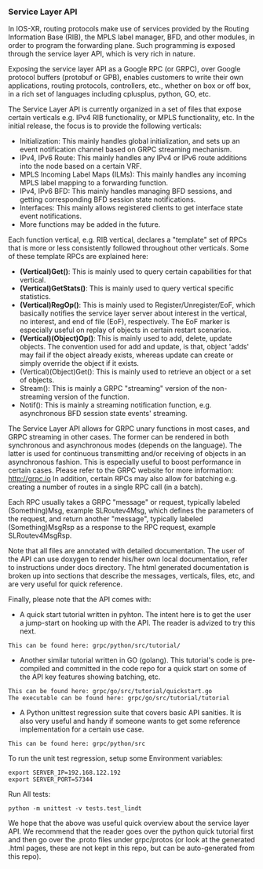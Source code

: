 ### Service Layer API

In IOS-XR, routing protocols make use of services provided by the Routing Information Base (RIB), the MPLS label manager, BFD, and other modules, in order to program the forwarding plane. Such programming is exposed through the service layer API, which is very rich in nature.

Exposing the service layer API as a Google RPC (or GRPC), over Google protocol buffers (protobuf or GPB), enables customers to write their own applications, routing protocols, controllers, etc., whether on box or off box, in a rich set of languages including cplusplus, python, GO, etc.

The Service Layer API is currently organized in a set of files that expose certain verticals e.g. IPv4 RIB functionality, or MPLS functionality, etc.
In the initial release, the focus is to provide the following verticals:

* Initialization: This mainly handles global initialization, and sets up an event notification channel based on GRPC streaming mechanism.
* IPv4, IPv6 Route: This mainly handles any IPv4 or IPv6 route additions into the node based on a certain VRF.
* MPLS Incoming Label Maps (ILMs): This mainly handles any incoming MPLS label mapping to a forwarding function.
* IPv4, IPv6 BFD: This mainly handles managing BFD sessions, and getting corresponding BFD session state notifications.
* Interfaces: This mainly allows registered clients to get interface state event notifications.
* More functions may be added in the future.

Each function vertical, e.g. RIB vertical, declares a "template" set of RPCs that is more or less consistently followed throughout other verticals. Some of these template RPCs are explained here:

* **(Vertical)Get()**: This is mainly used to query certain capabilities for that vertical.
* **(Vertical)GetStats()**: This is mainly used to query vertical specific statistics.
* **(Vertical)RegOp()**: This is mainly used to Register/Unregister/EoF, which basically notifies the service layer server about interest in the vertical, no interest, and end of file (EoF), respectively. The EoF marker is especially useful on replay of objects in certain restart scenarios.
* **(Vertical)(Object)Op()**: This is mainly used to add, delete, update objects. The convention used for add and update, is that, object 'adds' may fail if the object already exists, whereas update can create or simply override the object if it exists.
* (Vertical)(Object)Get(): This is mainly used to retrieve an object or a set of objects.
* Stream(): This is mainly a GRPC "streaming" version of the non-streaming version of the function.
* Notif(): This is mainly a streaming notification function, e.g. asynchronous BFD session state events' streaming.

The Service Layer API allows for GRPC unary functions in most cases, and GRPC streaming in other cases. The former can be rendered in both synchronous and asynchronous modes (depends on the language). The latter is used for continuous transmitting and/or receiving of objects in an asynchronous fashion. This is especially useful to boost performance in certain cases. Please refer to the GRPC website for more information: <http://grpc.io>
In addition, certain RPCs may also allow for batching e.g. creating a number of routes in a single RPC call (in a batch).

Each RPC usually takes a GRPC "message" or request, typically labeled (Something)Msg, example SLRoutev4Msg, which defines the parameters of the request, and return another "message", typically labeled (Something)MsgRsp as a response to the RPC request, example SLRoutev4MsgRsp.

Note that all files are annotated with detailed documentation.
The user of the API can use doxygen to render his/her own local documentation, refer to instructions under docs directory. The html generated documentation is broken up into sections that describe the messages, verticals, files, etc, and are very useful for quick reference.

Finally, please note that the API comes with:

* A quick start tutorial written in pyhton. The intent here is to get the user a jump-start on hooking up with the API. The reader is advized to try this next.

```
This can be found here: grpc/python/src/tutorial/
```

* Another similar tutorial written in GO (golang). This tutorial's code is pre-compiled and committed in the code repo for a quick start on some of the API key features showing batching, etc.

```
This can be found here: grpc/go/src/tutorial/quickstart.go
The executable can be found here: grpc/go/src/tutorial/tutorial
```

* A Python unittest regression suite that covers basic API sanities. It is also very useful and handy if someone wants to get some reference implementation for a certain use case.

```
This can be found here: grpc/python/src
```

To run the unit test regression, setup some Environment variables:

```
export SERVER_IP=192.168.122.192
export SERVER_PORT=57344
```

Run All tests:

```
python -m unittest -v tests.test_lindt
```

We hope that the above was useful quick overview about the service layer API. We recommend that the reader goes over the python quick tutorial first and then go over the .proto files under grpc/protos (or look at the generated .html pages, these are not kept in this repo, but can be auto-generated from this repo).
